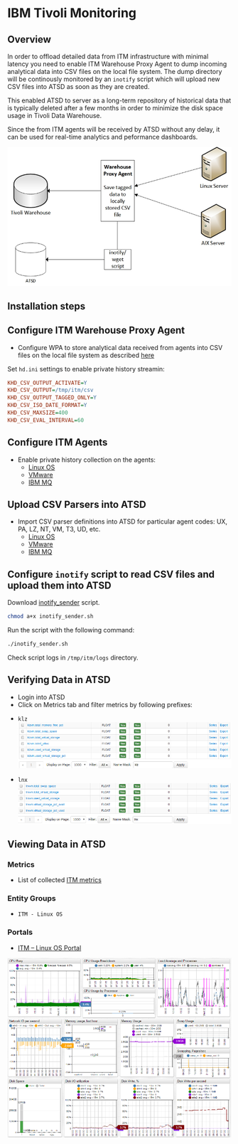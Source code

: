 # IBM Tivoli Monitoring

## Overview

In order to offload detailed data from ITM infrastructure with minimal latency you need to enable ITM Warehouse Proxy Agent to dump incoming analytical data into CSV files on the local file system. The dump directory will be continously monitored by an `inotify` script which will upload new CSV files into ATSD as soon as they are created.

This enabled ATSD to server as a long-term repository of historical data that is typically deleted after a few months in order to minimize the disk space usage in Tivoli Data Warehouse.

Since the from ITM agents will be received by ATSD without any delay, it can be used for real-time analytics and peformance dashboards.

![](images/Warehouse-Proxy-Agent-diagram1.jpg "Warehouse Proxy Agent diagram")

## Installation steps

## Configure ITM Warehouse Proxy Agent

* Configure WPA to store analytical data received from agents into CSV files on the local file system as described [here](http://www-01.ibm.com/support/knowledgecenter/SSATHD_7.7.0/com.ibm.itm.doc_6.3fp2/adminuse/history_analytics_scenarios.htm "WPA")

Set `hd.ini` settings to enable private history streamin:

```ini
KHD_CSV_OUTPUT_ACTIVATE=Y
KHD_CSV_OUTPUT=/tmp/itm/csv
KHD_CSV_OUTPUT_TAGGED_ONLY=Y
KHD_CSV_ISO_DATE_FORMAT=Y
KHD_CSV_MAXSIZE=400
KHD_CSV_EVAL_INTERVAL=60
```

## Configure ITM Agents

- Enable private history collection on the agents:
  - [Linux OS](csv-configs/agents/lz-situation.xml)
  - [VMware](csv-configs/agents/vm-situation.xml)
  - [IBM MQ](csv-configs/agents/mq-situation.xml)

## Upload CSV Parsers into ATSD

- Import CSV parser definitions into ATSD for particular agent codes: UX, PA, LZ, NT, VM, T3, UD, etc.
  - [Linux OS](csv-configs/atsd/klz-csv-configs.xml)
  - [VMware](csv-configs/atsd/kvm-csv-configs.xml)
  - [IBM MQ](csv-configs/atsd/mq-csv-configs.xml)

## Configure `inotify` script to read CSV files and upload them into ATSD

Download [inotify_sender](inotify_sender.sh) script.

```sh
chmod a+x inotify_sender.sh
```

Run the script with the following command:

```sh
./inotify_sender.sh
```

Check script logs in `/tmp/itm/logs` directory.

## Verifying Data in ATSD

* Login into ATSD
* Click on Metrics tab and filter metrics by following prefixes:

 - `klz`
  ![](images/klz_metrics.png)

 - `lnx`
  ![](images/lnx_metrics.png)

## Viewing Data in ATSD

### Metrics

* List of collected [ITM metrics](metric-list.md)

### Entity Groups

- `ITM - Linux OS`

### Portals
- [ITM – Linux OS Portal](http://apps.axibase.com/chartlab/43f054ee)

![](images/itm_linux_portal.png "itm_linux_portal")


